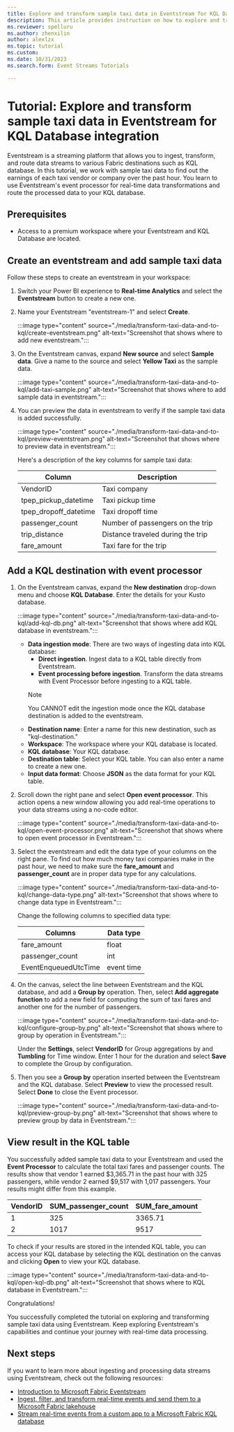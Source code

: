 ```yaml
---
title: Explore and transform sample taxi data in Eventstream for KQL Database integration
description: This article provides instruction on how to explore and transform sample taxi data in Fabric Eventstream and then route them to KQL database. 
ms.reviewer: spelluru
ms.author: zhenxilin
author: alexlzx
ms.topic: tutorial
ms.custom: 
ms.date: 10/31/2023
ms.search.form: Event Streams Tutorials

---
```


# Tutorial: Explore and transform sample taxi data in Eventstream for KQL Database integration

Eventstream is a streaming platform that allows you to ingest, transform, and route data streams to various Fabric destinations such as KQL database. In this tutorial, we work with sample taxi data to find out the earnings of each taxi vendor or company over the past hour. You learn to use Eventstream's event processor for real-time data transformations and route the processed data to your KQL database.

## Prerequisites

* Access to a premium workspace where your Eventstream and KQL Database are located.

## Create an eventstream and add sample taxi data

Follow these steps to create an eventstream in your workspace:

1. Switch your Power BI experience to **Real-time Analytics** and select the **Eventstream** button to create a new one.
2. Name your Eventstream "eventstream-1" and select **Create**.

    :::image type="content" source="./media/transform-taxi-data-and-to-kql/create-eventstream.png" alt-text="Screenshot that shows where to add new eventstream.":::

3. On the Eventstream canvas, expand **New source** and select **Sample data**. Give a name to the source and select **Yellow Taxi** as the sample data.

    :::image type="content" source="./media/transform-taxi-data-and-to-kql/add-taxi-sample.png" alt-text="Screenshot that shows where to add sample data in eventstream.":::

4. You can preview the data in eventstream to verify if the sample taxi data is added successfully.

    :::image type="content" source="./media/transform-taxi-data-and-to-kql/preview-eventstream.png" alt-text="Screenshot that shows where to preview data in eventstream.":::

    Here's a description of the key columns for sample taxi data:

    | Column | Description |
    | ------ | ------------ |
    |VendorID| Taxi company |
    |tpep_pickup_datetime| Taxi pickup time |
    |tpep_dropoff_datetime| Taxi dropoff time |
    |passenger_count| Number of passengers on the trip |
    |trip_distance| Distance traveled during the trip |
    |fare_amount| Taxi fare for the trip |

## Add a KQL destination with event processor

1. On the Eventstream canvas, expand the **New destination** drop-down menu and choose **KQL Database**. Enter the details for your Kusto database.

    :::image type="content" source="./media/transform-taxi-data-and-to-kql/add-kql-db.png" alt-text="Screenshot that shows where add KQL database in eventstream.":::

    * **Data ingestion mode**: There are two ways of ingesting data into KQL database:
        * **Direct ingestion**. Ingest data to a KQL table directly from Eventstream.
        * **Event processing before ingestion**. Transform the data streams with Event Processor before ingesting to a KQL table.
        > [!NOTE]
        > You CANNOT edit the ingestion mode once the KQL database destination is added to the eventstream.
    * **Destination name**: Enter a name for this new destination, such as "kql-destination."
    * **Workspace**: The workspace where your KQL database is located.
    * **KQL database**: Your KQL database.
    * **Destination table**: Select your KQL table. You can also enter a name to create a new one.
    * **Input data format**: Choose **JSON** as the data format for your KQL table.

2. Scroll down the right pane and select **Open event processor**. This action opens a new window allowing you add real-time operations to your data streams using a no-code editor.

    :::image type="content" source="./media/transform-taxi-data-and-to-kql/open-event-processor.png" alt-text="Screenshot that shows where to open event processor in Eventstream.":::

3. Select the eventstream and edit the data type of your columns on the right pane. To find out how much money taxi companies make in the past hour, we need to make sure the **fare_amount** and **passenger_count** are in proper data type for any calculations.

    :::image type="content" source="./media/transform-taxi-data-and-to-kql/change-data-type.png" alt-text="Screenshot that shows where to change data type in Eventstream.":::

    Change the following columns to specified data type:

    | Columns | Data type |
    | ------ | --------- |
    | fare_amount | float |
    | passenger_count | int |
    | EventEnqueuedUtcTime | event time |

4. On the canvas, select the line between Eventstream and the KQL database, and add a **Group by** operation. Then, select **Add aggregate function** to add a new field for computing the sum of taxi fares and another one for the number of passengers.

    :::image type="content" source="./media/transform-taxi-data-and-to-kql/configure-group-by.png" alt-text="Screenshot that shows where to group by operation in Eventstream.":::

    Under the **Settings**, select **VendorID** for Group aggregations by and **Tumbling** for Time window. Enter 1 hour for the duration and select **Save** to complete the Group by configuration.

5. Then you see a **Group by** operation inserted between the Eventstream and the KQL database. Select **Preview** to view the processed result. Select **Done** to close the Event processor.

    :::image type="content" source="./media/transform-taxi-data-and-to-kql/preview-group-by.png" alt-text="Screenshot that shows where to preview group by data in Eventstream.":::

## View result in the KQL table

You successfully added sample taxi data to your Eventstream and used the **Event Processor** to calculate the total taxi fares and passenger counts. The results show that vendor 1 earned $3,365.71 in the past hour with 325 passengers, while vendor 2 earned $9,517 with 1,017 passengers. Your results might differ from this example.

|VendorID | SUM_passenger_count | SUM_fare_amount |
| --- | --- | --- |
|1 | 325 | 3365.71 |
|2 | 1017 | 9517 |

To check if your results are stored in the intended KQL table, you can access your KQL database by selecting the KQL destination on the canvas and clicking **Open** to view your KQL database.

:::image type="content" source="./media/transform-taxi-data-and-to-kql/open-kql-db.png" alt-text="Screenshot that shows where to KQL database in Eventstream.":::

Congratulations!

You successfully completed the tutorial on exploring and transforming sample taxi data using Eventstream. Keep exploring Eventstream's capabilities and continue your journey with real-time data processing.

## Next steps

If you want to learn more about ingesting and processing data streams using Eventstream, check out the following resources:

- [Introduction to Microsoft Fabric Eventstream](./overview.md)
- [Ingest, filter, and transform real-time events and send them to a Microsoft Fabric lakehouse](./transform-and-stream-real-time-events-to-lakehouse.md)
- [Stream real-time events from a custom app to a Microsoft Fabric KQL database](./stream-real-time-events-from-custom-app-to-kusto.md)
